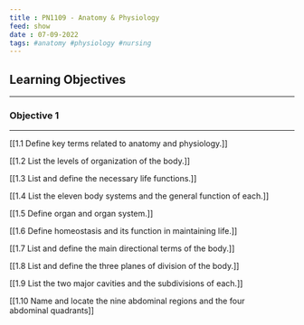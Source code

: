 ```yaml
---
title : PN1109 - Anatomy & Physiology
feed: show
date : 07-09-2022
tags: #anatomy #physiology #nursing
---
```


## Learning Objectives
--------------
### Objective 1
--------------
[[1.1 Define key terms related to anatomy and physiology.]]

[[1.2 List the levels of organization of the body.]]

[[1.3 List and define the necessary life functions.]]

[[1.4 List the eleven body systems and the general function of each.]]

[[1.5 Define organ and organ system.]]

[[1.6 Define homeostasis and its function in maintaining life.]]

[[1.7 List and define the main directional terms of the body.]]

[[1.8 List and define the three planes of division of the body.]]

[[1.9 List the two major cavities and the subdivisions of each.]]

[[1.10 Name and locate the nine abdominal regions and the four abdominal quadrants]]




